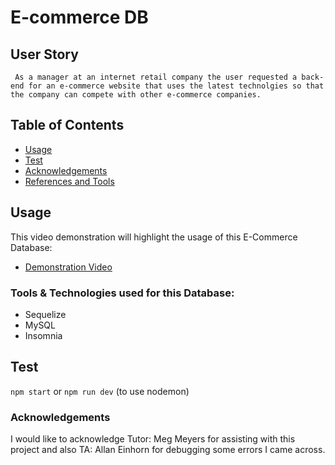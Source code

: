 # E-commerce DB

## User Story

``` As a manager at an internet retail company the user requested a back-end for an e-commerce website that uses the latest technolgies so that the company can compete with other e-commerce companies.```


## Table of Contents

- [Usage](#usage)
- [Test](#test)
- [Acknowledgements](#acknowledgements)
- [References and Tools](#ReferencesandToolsareasfollows:)


## Usage

This video demonstration will highlight the usage of this E-Commerce Database:

- [Demonstration Video](#https://drive.google.com/file/d/1zhq5AaMmzZy9MEEZMrFVBFxFFssxewua/view)

### Tools & Technologies used for this Database:

- Sequelize
- MySQL
- Insomnia


## Test
```npm start``` or ```npm run dev``` (to use nodemon)

### Acknowledgements

I would like to acknowledge Tutor: Meg Meyers for assisting with this project and also TA: Allan Einhorn for debugging some errors I came across.
